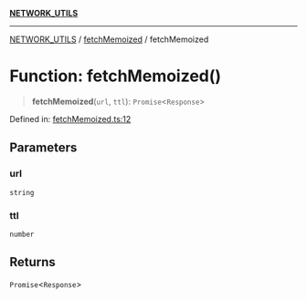 [**NETWORK_UTILS**](../../README.md)

***

[NETWORK_UTILS](../../README.md) / [fetchMemoized](../README.md) / fetchMemoized

# Function: fetchMemoized()

> **fetchMemoized**(`url`, `ttl`): `Promise`\<`Response`\>

Defined in: [fetchMemoized.ts:12](https://github.com/dailker/everyutil/blob/0ec5ce08552e5059ec58e2975404aeb74a6202b1/src/network/fetchMemoized.ts#L12)

## Parameters

### url

`string`

### ttl

`number`

## Returns

`Promise`\<`Response`\>
